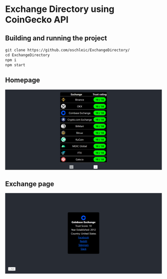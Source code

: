 # Exchange Directory using CoinGecko API

## Building and running the project

```
git clone https://github.com/oschleic/ExchangeDirectory/
cd ExchangeDirectory
npm i
npm start
```

## Homepage

![alt text](home.png)

## Exchange page

![alt text](exchange.png)
